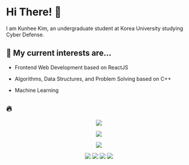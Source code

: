 <h3 align="center">
  
# Hi There! 👋

I am Kunhee Kim, an undergraduate student at Korea University studying Cyber Defense.

## 🔮 My current interests are...

- Frontend Web Development based on ReactJS
  
- Algorithms, Data Structures, and Problem Solving based on C++

- Machine Learning

## 🔥
  
<p align="center">  
  <img src="https://github-readme-stats.vercel.app/api?username=kunheekimkr&show_icons=true&theme=swift">
</p>    

<p align="center">  
  <img src="http://mazassumnida.wtf/api/v2/generate_badge?boj=2002tony">
</p>  
  

<p align="center">    
    <img src="https://cf.leed.at?id=kunheekim">
  </p>
  
 <p align="center">    
    <img src="https://road-to-kaggle-grandmaster.vercel.app/api/badges/kunheekimkr/competition/light">
    <img src="https://road-to-kaggle-grandmaster.vercel.app/api/badges/kunheekimkr/dataset/light">
    <img src="https://road-to-kaggle-grandmaster.vercel.app/api/badges/kunheekimkr/notebook/light">
    <img src="https://road-to-kaggle-grandmaster.vercel.app/api/badges/kunheekimkr/discussion/light">
  </p>
  
